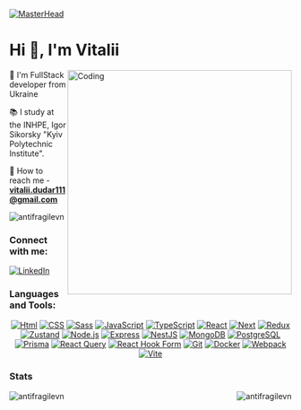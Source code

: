 [![MasterHead](https://i.pinimg.com/originals/37/42/fb/3742fba5eb0ca8e31e31d31588f7b353.jpg)](https://rishavchanda.io)

# Hi 👋, I'm Vitalii

<img align="right" alt="Coding" width="400" src="https://img4.teletype.in/files/7a/14/7a14d554-9ebd-4daf-903a-980ed540901a.gif" />

🌱 I'm FullStack developer from Ukraine

📚 I study at the INHPE, Igor Sikorsky "Kyiv Polytechnic Institute".

🔭 How to reach me - **vitalii.dudar111@gmail.com**
  
<img src="https://komarev.com/ghpvc/?username=antifragilevn&label=Profile%20views&color=0e75b6&style=flat" alt="antifragilevn" />

### Connect with me:
[![LinkedIn][LinkedIn-badge]][LinkedIn-url]

### Languages and Tools:
<div align="center">

 [![Html][Html5]][Html-url]
 [![CSS][CSS-badge]][CSS-url]
 [![Sass][Sass-badge]][Sass-url]
 [![JavaScript][JavaScript-badge]][JavaScript-url]
 [![TypeScript][TypeScript-badge]][TypeScript-url]
 [![React][React.js]][React-url]
 [![Next][Next.js]][Next-url]
 [![Redux][Redux-badge]][Redux-url]
 [![Zustand][Zustand-badge]][Zustand-url]
 [![Node.js][Node.js-badge]][Node.js-url]
 [![Express][Express-badge]][Express-url]
 [![NestJS][NestJS-badge]][NestJS-url]
 [![MongoDB][MongoDB-badge]][MongoDB-url]
 [![PostgreSQL][PostgreSQL-badge]][PostgreSQL-url]
 [![Prisma][Prisma-badge]][Prisma-url]
 [![React Query][React-Query-badge]][React-Query-url]
 [![React Hook Form][React-Hook-Form-badge]][React-Hook-Form-url]
 [![Git][Git-badge]][Git-url]
 [![Docker][Docker-badge]][Docker-url]
 [![Webpack][Webpack-badge]][Webpack-url]
 [![Vite][Vite-badge]][Vite-url]
</div>

### Stats

<p><img align="left" src="https://github-readme-stats.vercel.app/api/top-langs?username=antifragilevn&show_icons=true&locale=en&layout=compact" alt="antifragilevn" /></p>
<p><img align="right" src="https://github-readme-streak-stats.herokuapp.com/?user=antifragilevn&" alt="antifragilevn" /></p>

<!-- MARKDOWN LINKS & IMAGES -->
[Next.js]: https://img.shields.io/badge/next.js-000000?style=for-the-badge&logo=nextdotjs&logoColor=white
[Next-url]: https://nextjs.org/
[React.js]: https://img.shields.io/badge/React-20232A?style=for-the-badge&logo=react&logoColor=61DAFB
[React-url]: https://reactjs.org/
[Html5]: https://img.shields.io/badge/html-black?style=for-the-badge&logo=html5
[Html-url]:https://developer.mozilla.org/en-US/docs/Web/HTML
[CSS-badge]: https://img.shields.io/badge/css-black?style=for-the-badge&logo=css3&logoColor=blue
[CSS-url]: https://developer.mozilla.org/en-US/docs/Web/CSS
[Sass-badge]: https://img.shields.io/badge/sass-000000?style=for-the-badge&logo=sass
[Sass-url]: https://sass-lang.com/
[JavaScript-badge]: https://img.shields.io/badge/javascript-black?style=for-the-badge&logo=javascript
[JavaScript-url]: https://developer.mozilla.org/en-US/docs/Web/JavaScript
[TypeScript-badge]: https://img.shields.io/badge/typescript-black?style=for-the-badge&logo=typescript
[TypeScript-url]: https://www.typescriptlang.org/
[Redux-badge]: https://img.shields.io/badge/redux-000000?style=for-the-badge&logo=redux
[Redux-url]: https://redux.js.org/
[Node.js-badge]: https://img.shields.io/badge/node.js-000000?style=for-the-badge&logo=nodedotjs
[Node.js-url]: https://nodejs.org/
[Express-badge]: https://img.shields.io/badge/express-000000?style=for-the-badge&logo=express
[Express-url]: https://expressjs.com/
[NestJS-badge]: https://img.shields.io/badge/nestjs-000000?style=for-the-badge&logo=nestjs
[NestJS-url]: https://nestjs.com/
[MongoDB-badge]: https://img.shields.io/badge/mongodb-000000?style=for-the-badge&logo=mongodb
[MongoDB-url]: https://www.mongodb.com/
[PostgreSQL-badge]: https://img.shields.io/badge/postgresql-000000?style=for-the-badge&logo=postgresql
[PostgreSQL-url]: https://www.postgresql.org/
[Prisma-badge]: https://img.shields.io/badge/prisma-000000?style=for-the-badge&logo=prisma
[Prisma-url]: https://www.prisma.io/
[React-Query-badge]: https://img.shields.io/badge/react--query-000000?style=for-the-badge&logo=reactquery
[React-Query-url]: https://react-query.tanstack.com/
[React-Hook-Form-badge]: https://img.shields.io/badge/react--hook--form-000000?style=for-the-badge&logo=reacthookform
[React-Hook-Form-url]: https://react-hook-form.com/
[Zustand-badge]: https://img.shields.io/badge/zustand-000000?style=for-the-badge&logo=zustand
[Zustand-url]: https://zustand.surge.sh/
[Git-badge]: https://img.shields.io/badge/git-000000?style=for-the-badge&logo=git
[Git-url]: https://git-scm.com/
[Docker-badge]: https://img.shields.io/badge/docker-000000?style=for-the-badge&logo=docker
[Docker-url]: https://www.docker.com/
[LinkedIn-badge]: https://img.shields.io/badge/linkedin-0077B5?style=for-the-badge&logo=linkedin&logoColor=white
[LinkedIn-url]: https://www.linkedin.com/in/vitalii-dudar-8a7b2728a/
[Webpack-badge]: https://img.shields.io/badge/webpack-000000?style=for-the-badge&logo=webpack
[Webpack-url]: https://webpack.js.org/
[Vite-badge]: https://img.shields.io/badge/vite-000000?style=for-the-badge&logo=vite
[Vite-url]: https://vitejs.dev/

